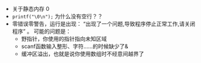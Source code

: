 - 关于静态内存  0
- `printf("\0\n");`  为什么没有空行？？
- 零错误零警告，运行是出现： “出现了一个问题,导致程序停止正常工作,请关闭程序” 。 可能的问题是：
	+ 野指针，你使用的指针指向未知区域
	+ scanf函数输入整形、字符……的时候缺少了&
	+ 缓冲区溢出，也就是说你使用数组时不经意间越界了

